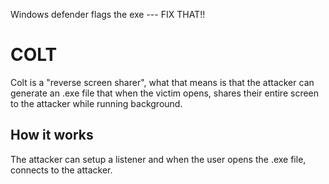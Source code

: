 Windows defender flags the exe --- FIX THAT!!

# COLT

Colt is a "reverse screen sharer", what that means is that the attacker can generate an .exe file that when the victim opens, shares their entire screen to the attacker while running background.

## How it works
The attacker can setup a listener and when the user opens the .exe file, connects to the attacker.

